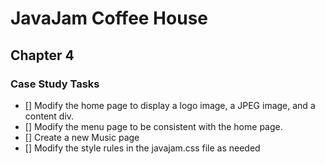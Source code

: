# JavaJam Coffee House

## Chapter 4

### Case Study Tasks

- [] Modify the home page to display a logo image, a JPEG image, and a content div.
- [] Modify the menu page to be consistent with the home page.
- [] Create a new Music page
- [] Modify the style rules in the javajam.css file as needed